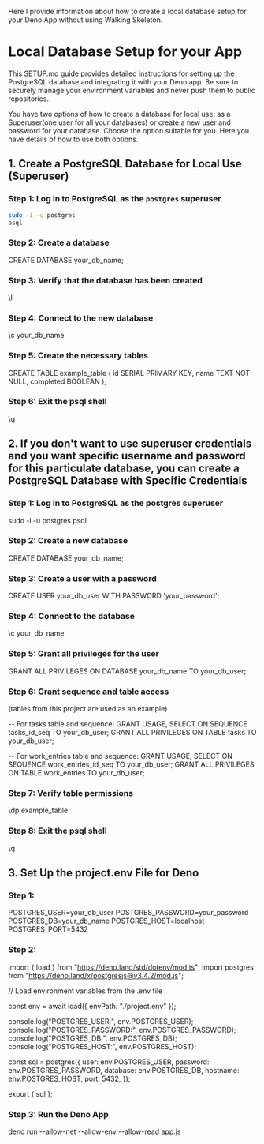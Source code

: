 Here I provide information about how to create a local database setup for your Deno App without using Walking Skeleton.


# Local Database Setup for your App

This SETUP.md guide provides detailed instructions for setting up the PostgreSQL database and integrating it with your Deno app. Be sure to securely manage your environment variables and never push them to public repositories.

You have two options of how to create a database for local use: as a Superuser(one user for all your databases) or create a new user and password for your database. Choose the option suitable for you. Here you have details of how to use both options.

## 1. Create a PostgreSQL Database for Local Use (Superuser)

### Step 1: Log in to PostgreSQL as the `postgres` superuser

```bash
sudo -i -u postgres
psql
```

### Step 2: Create a database

CREATE DATABASE your_db_name;

### Step 3: Verify that the database has been created

\l

### Step 4: Connect to the new database

\c your_db_name

### Step 5: Create the necessary tables

CREATE TABLE example_table (
  id SERIAL PRIMARY KEY,
  name TEXT NOT NULL,
  completed BOOLEAN
);

### Step 6: Exit the psql shell

 \q




## 2. If you don't want to use superuser credentials and you want specific username and password for this particulate database, you can create a PostgreSQL Database with Specific Credentials

### Step 1: Log in to PostgreSQL as the postgres superuser

sudo -i -u postgres
psql

### Step 2: Create a new database

CREATE DATABASE your_db_name;

### Step 3: Create a user with a password

CREATE USER your_db_user WITH PASSWORD 'your_password';

### Step 4: Connect to the database

\c your_db_name

### Step 5: Grant all privileges for the user

GRANT ALL PRIVILEGES ON DATABASE your_db_name TO your_db_user;

### Step 6: Grant sequence and table access

(tables from this project are used as an example)

-- For tasks table and sequence:
GRANT USAGE, SELECT ON SEQUENCE tasks_id_seq TO your_db_user;
GRANT ALL PRIVILEGES ON TABLE tasks TO your_db_user;

-- For work_entries table and sequence:
GRANT USAGE, SELECT ON SEQUENCE work_entries_id_seq TO your_db_user;
GRANT ALL PRIVILEGES ON TABLE work_entries TO your_db_user;


### Step 7: Verify table permissions

\dp example_table

### Step 8: Exit the psql shell

\q


## 3. Set Up the project.env File for Deno

### Step 1:

POSTGRES_USER=your_db_user
POSTGRES_PASSWORD=your_password
POSTGRES_DB=your_db_name
POSTGRES_HOST=localhost
POSTGRES_PORT=5432


### Step 2:

import { load } from "https://deno.land/std/dotenv/mod.ts";
import postgres from "https://deno.land/x/postgresjs@v3.4.2/mod.js";

// Load environment variables from the .env file

const env = await load({ envPath: "./project.env" });

console.log("POSTGRES_USER:", env.POSTGRES_USER);
console.log("POSTGRES_PASSWORD:", env.POSTGRES_PASSWORD);
console.log("POSTGRES_DB:", env.POSTGRES_DB);
console.log("POSTGRES_HOST:", env.POSTGRES_HOST);

const sql = postgres({
  user: env.POSTGRES_USER,
  password: env.POSTGRES_PASSWORD,
  database: env.POSTGRES_DB,
  hostname: env.POSTGRES_HOST,
  port: 5432,
});

export { sql };


### Step 3: Run the Deno App

deno run --allow-net --allow-env --allow-read app.js







